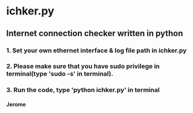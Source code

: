 # ichker.py
## Internet connection checker written in python
### 1. Set your own ethernet interface & log file path in ichker.py
### 2. Please make sure that you have sudo privilege in terminal(type 'sudo -s' in terminal).
### 3. Run the code, type 'python ichker.py' in terminal
#### Jerome
